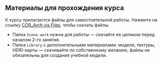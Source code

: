 ## Материалы для прохождения курса

К курсу прилагаются файлы для самостоятельной работы. Нажмите на ссылку [COR_Arch vis Files](https://app.box.com/s/tc5t027zj91stnr8hmycdwbhx99x9ef1), чтобы скачать файлы.

- Папка `Scena work` нужна для работы — скачайте ее целиком перед началом 2-го занятия.
- Папка `Library` с дополнительными материалами: модели, тектуры, HDRI-карты — скачивайте по собственному желанию, файлы не обязательны для создания учебной модели.